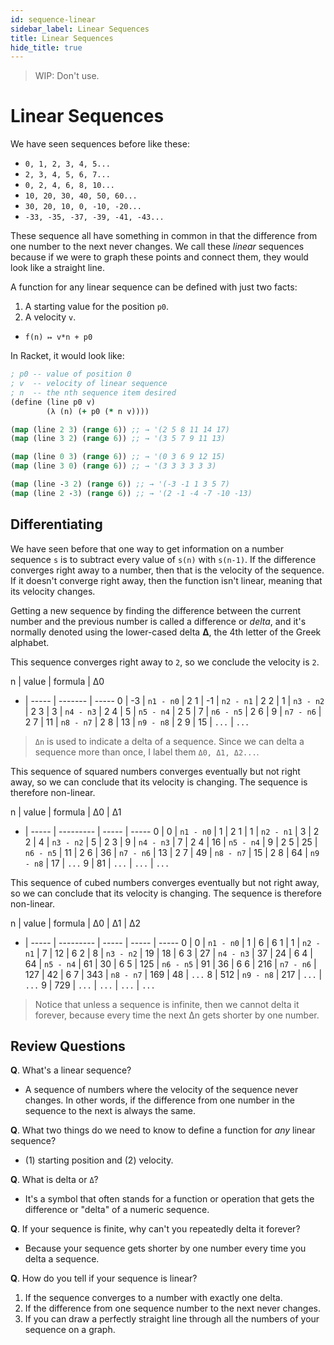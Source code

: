 ```yaml
---
id: sequence-linear
sidebar_label: Linear Sequences
title: Linear Sequences
hide_title: true
---
```


> WIP: Don't use.

# Linear Sequences

We have seen sequences before like these:

* `0, 1, 2, 3, 4, 5...`
* `2, 3, 4, 5, 6, 7...`
* `0, 2, 4, 6, 8, 10...`
* `10, 20, 30, 40, 50, 60...`
* `30, 20, 10, 0, -10, -20...`
* `-33, -35, -37, -39, -41, -43...`

These sequence all have something in common in that the difference from one
number to the next never changes. We call these *linear* sequences because if we
were to graph these points and connect them, they would look like a straight
line.

A function for any linear sequence can be defined with just two facts:
   1. A starting value for the position `p0`.
   2. A velocity `v`.

* `f(n) ↦ v*n + p0`

In Racket, it would look like:

``` Clojure
; p0 -- value of position 0
; v  -- velocity of linear sequence
; n  -- the nth sequence item desired
(define (line p0 v)
        (λ (n) (+ p0 (* n v))))

(map (line 2 3) (range 6)) ;; → '(2 5 8 11 14 17)
(map (line 3 2) (range 6)) ;; → '(3 5 7 9 11 13)

(map (line 0 3) (range 6)) ;; → '(0 3 6 9 12 15)
(map (line 3 0) (range 6)) ;; → '(3 3 3 3 3 3)

(map (line -3 2) (range 6)) ;; → '(-3 -1 1 3 5 7)
(map (line 2 -3) (range 6)) ;; → '(2 -1 -4 -7 -10 -13)
```

## Differentiating

We have seen before that one way to get information on a number sequence `s` is 
to subtract every value of `s(n)` with `s(n-1)`. If the difference converges 
right away to a number, then that is the velocity of the sequence. If it doesn't 
converge right away, then the function isn't linear, meaning that its velocity 
changes.

Getting a new sequence by finding the difference between the current number and
the previous number is called a difference or _delta_, and it's normally denoted
using the lower-cased delta **Δ**, the 4th letter of the Greek alphabet.

This sequence converges right away to `2`, so we conclude the velocity is `2`.

n | value | formula   | Δ0
- | ----- | -------   | -----
0 |  -3   | `n1 - n0` | 2
1 |  -1   | `n2 - n1` | 2
2 |   1   | `n3 - n2` | 2
3 |   3   | `n4 - n3` | 2
4 |   5   | `n5 - n4` | 2
5 |   7   | `n6 - n5` | 2
6 |   9   | `n7 - n6` | 2
7 |  11   | `n8 - n7` | 2
8 |  13   | `n9 - n8` | 2
9 |  15   | `...`     | `...`

> `Δn` is used to indicate a delta of a sequence. Since we can delta a sequence
> more than once, I label them `Δ0, Δ1, Δ2...`.

This sequence of squared numbers converges eventually but not right away, so we 
can conclude that its velocity is changing. The sequence is therefore 
non-linear.

n | value | formula   | Δ0    | Δ1
- | ----- | --------- | ----- | -----
0 |  0    | `n1 - n0` | 1     | 2
1 |  1    | `n2 - n1` | 3     | 2
2 |  4    | `n3 - n2` | 5     | 2
3 |  9    | `n4 - n3` | 7     | 2
4 |  16   | `n5 - n4` | 9     | 2
5 |  25   | `n6 - n5` | 11    | 2
6 |  36   | `n7 - n6` | 13    | 2
7 |  49   | `n8 - n7` | 15    | 2
8 |  64   | `n9 - n8` | 17    | `...`
9 |  81   | `...`     | `...` | `...`

This sequence of cubed numbers converges eventually but not right away, so we 
can conclude that its velocity is changing. The sequence is therefore 
non-linear.

n | value | formula   | Δ0    | Δ1    | Δ2
- | ----- | --------- | ----- | ----- | -----
0 |  0    | `n1 - n0` | 1     | 6     | 6
1 |  1    | `n2 - n1` | 7     | 12    | 6
2 |  8    | `n3 - n2` | 19    | 18    | 6
3 |  27   | `n4 - n3` | 37    | 24    | 6
4 |  64   | `n5 - n4` | 61    | 30    | 6
5 |  125  | `n6 - n5` | 91    | 36    | 6
6 |  216  | `n7 - n6` | 127   | 42    | 6
7 |  343  | `n8 - n7` | 169   | 48    | `...`
8 |  512  | `n9 - n8` | 217   | `...` | `...`
9 |  729  | `...`     | `...` | `...` | `...`

> Notice that unless a sequence is infinite, then we cannot delta it forever,
> because every time the next Δn gets shorter by one number.

## Review Questions

**Q**. What's a linear sequence?
- A sequence of numbers where the velocity of the sequence never changes. In 
  other words, if the difference from one number in the sequence to the next is 
  always the same.

**Q**. What two things do we need to know to define a function for _any_ linear sequence?
- (1) starting position and (2) velocity.

**Q**. What is delta or `Δ`?
- It's a symbol that often stands for a function or operation that gets the 
  difference or "delta" of a numeric sequence.

**Q**. If your sequence is finite, why can't you repeatedly delta it forever?
- Because your sequence gets shorter by one number every time you delta a sequence.

**Q**. How do you tell if your sequence is linear?
1. If the sequence converges to a number with exactly one delta.
2. If the difference from one sequence number to the next never changes.
3. If you can draw a perfectly straight line through all the numbers of your
   sequence on a graph.
